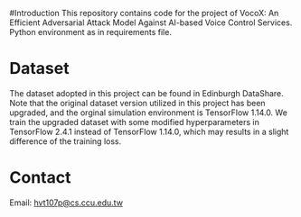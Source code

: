 
#Introduction
This repository contains code for the project of VocoX: An Efficient Adversarial Attack Model Against AI-based Voice Control Services. Python environment  as in requirements file.

# Dataset
The dataset adopted in this project can be found in Edinburgh DataShare. Note that the original dataset version utilized in this project has been upgraded, and the orginal simulation environment is TensorFlow 1.14.0. We train the upgraded dataset with some modified hyperparameters in TensorFlow 2.4.1 instead of TensorFlow 1.14.0, which may results in a slight difference of the training loss.

# Contact
Email: hvt107p@cs.ccu.edu.tw
